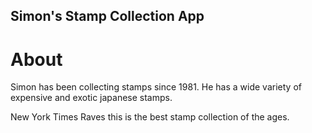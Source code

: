 Simon's Stamp Collection App
---

# About

Simon has been collecting stamps since 1981. He has a wide variety of expensive and exotic japanese stamps.

New York Times Raves this is the best stamp collection of the ages.
